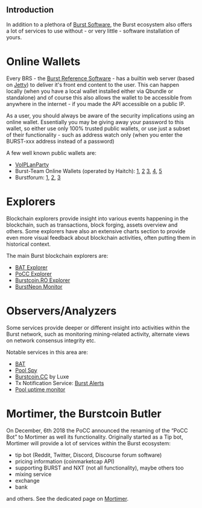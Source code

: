 Introduction
------------

In addition to a plethora of [Burst Software](burst-software.md), the Burst ecosystem also offers a lot of services to use without - or very little - software installation of yours.

Online Wallets
==============

Every BRS - the [Burst Reference Software](burst-reference-software.md) - has a builtin web server (based on [Jetty](https://www.eclipse.org/jetty/documentation/9.4.x/contributing-documentation.html)) to deliver it's front end content to the user. This can happen locally (when you have a local wallet installed either via Qbundle or standalone) and of course this also allows the wallet to be accessible from anywhere in the internet - if you made the API accessible on a public IP.

As a user, you should always be aware of the security implications using an online wallet. Essentially you may be giving away your password to this wallet, so either use only 100% trusted public wallets, or use just a subset of their functionality - such as address watch only (when you enter the BURST-xxx address instead of a password)

A few well known public wallets are:

-   [VoIPLanParty](https://voiplanparty.com:8125/index.html)
-   Burst-Team Online Wallets (operated by Haitch): [1](https://wallet1.burst-team.us:2083/index.html), [2](https://wallet2.burst-team.us:2083/index.html) [3](https://wallet3.burst-team.us:2083/index.html), [4](https://wallet4.burst-team.us:2083/index.html), [5](https://wallet5.burst-team.us:2083/index.html)
-   Burstforum: [1](https://wallet1.burstforum.net:2083/index.html), [2](https://wallet2.burstforum.net:2083/index.html), [3](https://wallet3.burstforum.net:2083/index.html)

Explorers
=========

Blockchain explorers provide insight into various events happening in the blockchain, such as transactions, block forging, assets overview and others. Some explorers have also an extensive charts section to provide even more visual feedback about blockchain activities, often putting them in historical context.

The main Burst blockchain explorers are:

-   [BAT Explorer](https://explorer.burstcoin.network/)
-   [PoCC Explorer](https://explore.burst.cryptoguru.org/)
-   [Burstcoin.RO Explorer](https://explore.burstcoin.ro/)
-   [BurstNeon Monitor](http://burstneon.com/monitor?id=16020314477710380875)

Observers/Analyzers
===================

Some services provide deeper or different insight into activities within the Burst network, such as monitoring mining-related activity, alternate views on network consensus integrity etc.

Notable services in this area are:

-   [BAT](https://explorer.burstcoin.network/?action=network_status)
-   [Pool Spy](https://starburst.pink/poolspy/)
-   [Burstcoin.CC](http://burstcoin.cc/) by Luxe
-   Tx Notification Service: [Burst Alerts](http://burstalerts.com/)
-   [Pool uptime monitor](https://uptime.statuscake.com/?TestID=M30iNz7TSq)

Mortimer, the Burstcoin Butler
==============================

On December, 6th 2018 the PoCC announced the renaming of the “PoCC Bot” to Mortimer as well its functionality. Originally started as a Tip bot, Mortimer will provide a lot of services within the Burst ecosystem:

-   tip bot (Reddit, Twitter, Discord, Discourse forum software)
-   pricing information (coinmarketcap API)
-   supporting BURST and NXT (not all functionality), maybe others too
-   mixing service
-   exchange
-   bank

and others. See the dedicated page on [Mortimer](mortimer.md).
